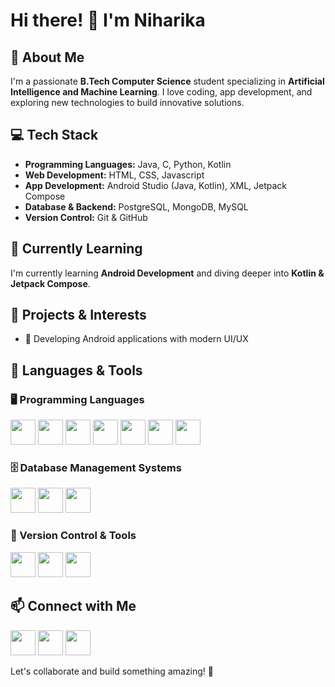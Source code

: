 
# Hi there! 👋 I'm Niharika

## 🚀 About Me
I'm a passionate **B.Tech Computer Science** student specializing in **Artificial Intelligence and Machine Learning**. I love coding, app development, and exploring new technologies to build innovative solutions. 

## 💻 Tech Stack
- **Programming Languages:** Java, C, Python, Kotlin  
- **Web Development:** HTML, CSS, Javascript  
- **App Development:** Android Studio (Java, Kotlin), XML, Jetpack Compose  
- **Database & Backend:** PostgreSQL, MongoDB, MySQL  
- **Version Control:** Git & GitHub  

## 🌱 Currently Learning
I'm currently learning **Android Development** and diving deeper into **Kotlin & Jetpack Compose**.


## 📌 Projects & Interests
- 📱 Developing Android applications with modern UI/UX


## 🚀 Languages & Tools
### 🖥️ Programming Languages
<p align="left">
  <img src="https://cdn.jsdelivr.net/gh/devicons/devicon/icons/java/java-original.svg" width="40" height="40"/>
  <img src="https://cdn.jsdelivr.net/gh/devicons/devicon/icons/c/c-original.svg" width="40" height="40"/>
  <img src="https://cdn.jsdelivr.net/gh/devicons/devicon/icons/python/python-original.svg" width="40" height="40"/>
  <img src="https://cdn.jsdelivr.net/gh/devicons/devicon/icons/kotlin/kotlin-original.svg" width="40" height="40"/>
  <img src="https://cdn.jsdelivr.net/gh/devicons/devicon/icons/html5/html5-original.svg" width="40" height="40"/>
  <img src="https://cdn.jsdelivr.net/gh/devicons/devicon/icons/css3/css3-original.svg" width="40" height="40"/>
  <img src="https://cdn.jsdelivr.net/gh/devicons/devicon/icons/javascript/javascript-original.svg" width="40" height="40"/>
</p>

### 🗄️ Database Management Systems
<p align="left">
  <img src="https://cdn.jsdelivr.net/gh/devicons/devicon/icons/mongodb/mongodb-original.svg" width="40" height="40"/>
  <img src="https://cdn.jsdelivr.net/gh/devicons/devicon/icons/mysql/mysql-original.svg" width="40" height="40"/>
  <img src="https://cdn.jsdelivr.net/gh/devicons/devicon/icons/postgresql/postgresql-original.svg" width="40" height="40"/>
</p>

### 🔧 Version Control & Tools
<p align="left">
  <img src="https://cdn.jsdelivr.net/gh/devicons/devicon/icons/git/git-original.svg" width="40" height="40"/>
  <img src="https://cdn.jsdelivr.net/gh/devicons/devicon/icons/github/github-original.svg" width="40" height="40"/>
  <img src="https://upload.wikimedia.org/wikipedia/commons/e/e7/GitKraken_Logo.svg" width="40" height="40"/>
</p>

## 📫 Connect with Me
<p align="left">
  <a href="https://github.com/TechWhizArt" target="_blank"><img src="https://cdn.jsdelivr.net/gh/devicons/devicon/icons/github/github-original.svg" width="40" height="40"/></a>
  <a href="https://www.linkedin.com/in/niharika-nika" target="_blank"><img src="https://cdn.jsdelivr.net/gh/devicons/devicon/icons/linkedin/linkedin-original.svg" width="40" height="40"/></a>
  <a href="mailto:niharika.mailme123@gmail.com" target="_blank"><img src="https://cdn.jsdelivr.net/gh/devicons/devicon/icons/google/google-original.svg" width="40" height="40"/></a>
</p>

Let's collaborate and build something amazing! 🚀
